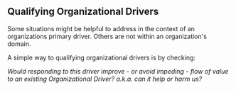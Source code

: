 ## Qualifying Organizational Drivers

Some situations might be helpful to address in the context of an organizations primary driver. Others are not within an organization's domain.

A simple way to qualifying organizational drivers is by checking:

_Would responding to this driver improve - or avoid impeding - flow of value to an existing Organizational Driver? a.k.a. can it help or harm us?_


